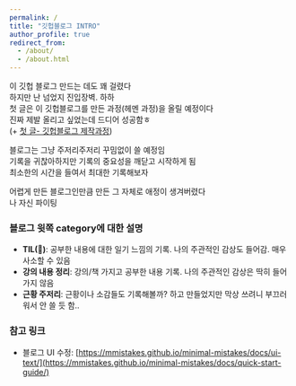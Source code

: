 ```yaml
---
permalink: /
title: "깃헙블로그 INTRO"
author_profile: true
redirect_from: 
  - /about/
  - /about.html
---
```


이 깃헙 블로그 만드는 데도 꽤 걸렸다   
하지만 난 넘었지 진입장벽. 하하   
첫 글은 이 깃헙블로그를 만든 과정(헤멘 과정)을 올릴 예정이다   
진짜 제발 올리고 싶었는데 드디어 성공함ㅎ    
(+ [첫 글- 깃헙블로그 제작과정](https://lucypothesis.github.io/posts/2024/05/journeyofmemakingmygithubblog/))

블로그는 그냥 주저리주저리 꾸밈없이 쓸 예정임   
기록을 귀찮아하지만 기록의 중요성을 깨닫고 시작하게 됨   
최소한의 시간을 들여서 최대한 기록해보자   

어렵게 만든 블로그인만큼 만든 그 자체로 애정이 생겨버렸다   
나 자신 파이팅   

### 블로그 윗쪽 category에 대한 설명
- **TIL(🌟)**: 공부한 내용에 대한 일기 느낌의 기록. 나의 주관적인 감상도 들어감. 매우 사소할 수 있음   
- **강의 내용 정리**: 강의/책 가지고 공부한 내용 기록. 나의 주관적인 감상은 딱히 들어가지 않음   
- **근황 주저리**: 근황이나 소감들도 기록해볼까? 하고 만들었지만 막상 쓰려니 부끄러워서 안 쓸 듯 함..

### 참고 링크
- 블로그 UI 수정: [https://mmistakes.github.io/minimal-mistakes/docs/ui-text/](https://mmistakes.github.io/minimal-mistakes/docs/quick-start-guide/)
